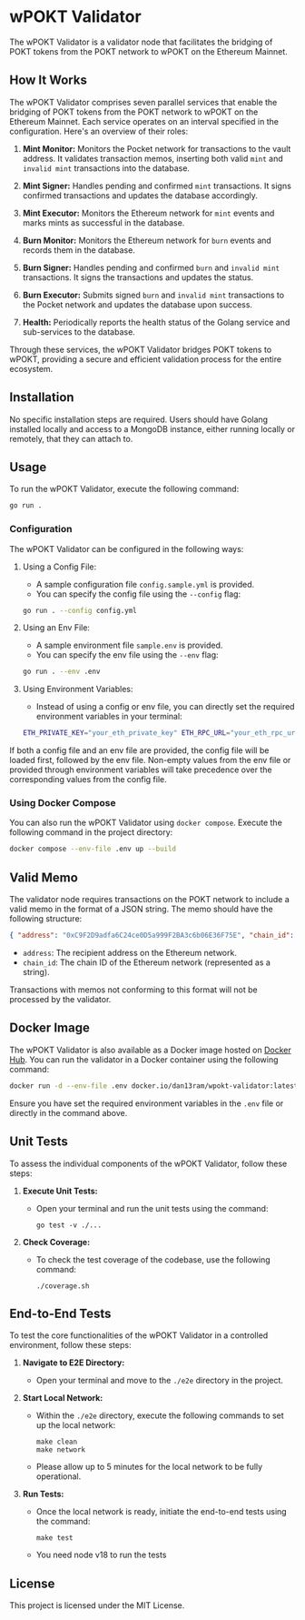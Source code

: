 # wPOKT Validator

The wPOKT Validator is a validator node that facilitates the bridging of POKT tokens from the POKT network to wPOKT on the Ethereum Mainnet.

## How It Works

The wPOKT Validator comprises seven parallel services that enable the bridging of POKT tokens from the POKT network to wPOKT on the Ethereum Mainnet. Each service operates on an interval specified in the configuration. Here's an overview of their roles:

1. **Mint Monitor:**
   Monitors the Pocket network for transactions to the vault address. It validates transaction memos, inserting both valid `mint` and `invalid mint` transactions into the database.

2. **Mint Signer:**
   Handles pending and confirmed `mint` transactions. It signs confirmed transactions and updates the database accordingly.

3. **Mint Executor:**
   Monitors the Ethereum network for `mint` events and marks mints as successful in the database.

4. **Burn Monitor:**
   Monitors the Ethereum network for `burn` events and records them in the database.

5. **Burn Signer:**
   Handles pending and confirmed `burn` and `invalid mint` transactions. It signs the transactions and updates the status.

6. **Burn Executor:**
   Submits signed `burn` and `invalid mint` transactions to the Pocket network and updates the database upon success.

7. **Health:**
   Periodically reports the health status of the Golang service and sub-services to the database.

Through these services, the wPOKT Validator bridges POKT tokens to wPOKT, providing a secure and efficient validation process for the entire ecosystem.

## Installation

No specific installation steps are required. Users should have Golang installed locally and access to a MongoDB instance, either running locally or remotely, that they can attach to.

## Usage

To run the wPOKT Validator, execute the following command:

```bash
go run .
```

### Configuration

The wPOKT Validator can be configured in the following ways:

1. Using a Config File:

   - A sample configuration file `config.sample.yml` is provided.
   - You can specify the config file using the `--config` flag:

   ```bash
   go run . --config config.yml
   ```

2. Using an Env File:

   - A sample environment file `sample.env` is provided.
   - You can specify the env file using the `--env` flag:

   ```bash
   go run . --env .env
   ```

3. Using Environment Variables:
   - Instead of using a config or env file, you can directly set the required environment variables in your terminal:
   ```bash
   ETH_PRIVATE_KEY="your_eth_private_key" ETH_RPC_URL="your_eth_rpc_url" ... go run .
   ```

If both a config file and an env file are provided, the config file will be loaded first, followed by the env file. Non-empty values from the env file or provided through environment variables will take precedence over the corresponding values from the config file.

### Using Docker Compose

You can also run the wPOKT Validator using `docker compose`. Execute the following command in the project directory:

```bash
docker compose --env-file .env up --build
```

## Valid Memo

The validator node requires transactions on the POKT network to include a valid memo in the format of a JSON string. The memo should have the following structure:

```json
{ "address": "0xC9F2D9adfa6C24ce0D5a999F2BA3c6b06E36F75E", "chain_id": "5" }
```

- `address`: The recipient address on the Ethereum network.
- `chain_id`: The chain ID of the Ethereum network (represented as a string).

Transactions with memos not conforming to this format will not be processed by the validator.

## Docker Image

The wPOKT Validator is also available as a Docker image hosted on [Docker Hub](https://hub.docker.com/r/dan13ram/wpokt-validator). You can run the validator in a Docker container using the following command:

```bash
docker run -d --env-file .env docker.io/dan13ram/wpokt-validator:latest
```

Ensure you have set the required environment variables in the `.env` file or directly in the command above.

## Unit Tests

To assess the individual components of the wPOKT Validator, follow these steps:

1. **Execute Unit Tests:**

   - Open your terminal and run the unit tests using the command:
     ```shell
     go test -v ./...
     ```

2. **Check Coverage:**
   - To check the test coverage of the codebase, use the following command:
     ```shell
     ./coverage.sh
     ```

## End-to-End Tests

To test the core functionalities of the wPOKT Validator in a controlled environment, follow these steps:

1. **Navigate to E2E Directory:**

   - Open your terminal and move to the `./e2e` directory in the project.

2. **Start Local Network:**

   - Within the `./e2e` directory, execute the following commands to set up the local network:
     ```shell
     make clean
     make network
     ```
   - Please allow up to 5 minutes for the local network to be fully operational.

3. **Run Tests:**
   - Once the local network is ready, initiate the end-to-end tests using the command:
     ```shell
     make test
     ```
   - You need node v18 to run the tests

## License

This project is licensed under the MIT License.
